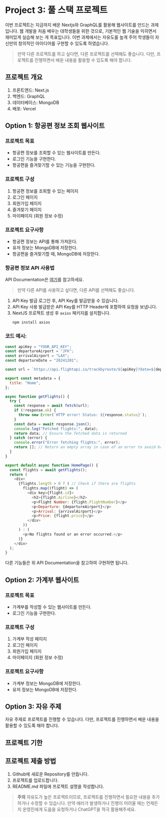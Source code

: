# Project 3: 풀 스택 프로젝트

이번 프로젝트는 지금까지 배운 Nextjs와 GraphQL를 활용해 웹사이트를 만드는 과제입니다. 웹 개발을 처음 배우는 대학생들을 위한 것으로, 기본적인 웹 기술을 익히면서 재미있게 실습해 보는 게 목표입니다. 이번 과제에서는 자유도를 높게 주어 학생들이 자신만의 창의적인 아이디어를 구현할 수 있도록 하였습니다.

> 만약 다른 프로젝트를 하고 싶다면, 다른 프로젝트를 선택해도 좋습니다. 다만, 프로젝트를 진행하면서 배운 내용을 활용할 수 있도록 해야 합니다.

## 프로젝트 개요
1. 프론트앤드: Next.js
2. 백엔드: GraphQL
3. 데이터베이스: MongoDB
4. 배포: Vercel

## Option 1: 항공편 정보 조회 웹사이트

### 프로젝트 목표
- 항공편 정보를 조회할 수 있는 웹사이트를 만든다.
- 로그인 기능을 구현한다.
- 항공편을 즐겨찾기할 수 있는 기능을 구현한다.

### 프로젝트 구성
1. 항공편 정보를 조회할 수 있는 페이지
2. 로그인 페이지
3. 회원가입 페이지
4. 즐겨찾기 페이지
5. 마이페이지 (회원 정보 수정)

### 프로젝트 요구사항
- 항공편 정보는 API를 통해 가져온다.
- 유저 정보는 MongoDB에 저장한다.
- 항공편을 즐겨찾기할 때, MongoDB에 저장한다.

### 항공편 정보 API 사용법

API Documentation은 [여기](https://docs.flightapi.io/oneway-trip-api)를 참고하세요.

> 만약 다른 API를 사용하고 싶다면, 다른 API를 선택해도 좋습니다. 

1. API Key 발급
   로그인 후, API Key를 발급받을 수 있습니다.
2. API Key 사용
   발급받은 API Key를 HTTP Header에 포함하여 요청을 보냅니다.
3. NextJS 프로젝트 생성 후 `axios` 패키지를 설치합니다.
   ```bash
   npm install axios
   ```

### 코드 예시:
```javascript
const apiKey = "YOUR_API_KEY";
const departureAirport = "JFK";
const arrivalAirport = "LAX";
const departureDate = "20241201";

const url = `https://api.flightapi.io/trackbyroute/${apiKey}?date=${departureDate}&airport1=${departureAirport}&airport2=${arrivalAirport}`;

export const metadata = {
  title: "Home",
};

async function getFlights() {
  try {
    const response = await fetch(url);
    if (!response.ok) {
      throw new Error(`HTTP error! Status: ${response.status}`);
    }
    const data = await response.json();
    console.log("Fetched flights:", data);
    return data; // Ensure the fetched data is returned
  } catch (error) {
    console.error("Error fetching flights:", error);
    return []; // Return an empty array in case of an error to avoid breaking the UI
  }
}

export default async function HomePage() {
  const flights = await getFlights();
  return (
    <div>
      {flights.length > 0 ? ( // Check if there are flights
        flights.map((flight) => (
          <div key={flight.id}>
            <h2>{flight.Airline}</h2>
            <p>Flight Number: {flight.FlightNumber}</p>
            <p>Departure: {departureAirport}</p>
            <p>Arrival: {arrivalAirport}</p>
            <p>Price: {flight.price}</p>
          </div>
        ))
      ) : (
        <p>No flights found or an error occurred.</p>
      )}
    </div>
  );
}
```

다른 기능들은 위 API Documentation을 참고하여 구현하면 됩니다.

## Option 2: 가계부 웹사이트

### 프로젝트 목표
- 가계부를 작성할 수 있는 웹사이트를 만든다.
- 로그인 기능을 구현한다.

### 프로젝트 구성
1. 가계부 작성 페이지
2. 로그인 페이지
3. 회원가입 페이지
5. 마이페이지 (회원 정보 수정)

### 프로젝트 요구사항
- 가계부 정보는 MongoDB에 저장한다.
- 유저 정보는 MongoDB에 저장한다.

## Option 3: 자유 주제

자유 주제로 프로젝트를 진행할 수 있습니다. 다만, 프로젝트를 진행하면서 배운 내용을 활용할 수 있도록 해야 합니다.

## 프로젝트 기한

## 프로젝트 제출 방법
1. Github에 새로운 Repository를 만듭니다.
2. 프로젝트를 업로드합니다.
4. README.md 파일에 프로젝트 설명을 작성합니다.

> **주의** 자유도가 높은 프로젝트이므로, 프로젝트를 진행하면서 필요한 내용을 추가하거나 수정할 수 있습니다. 만약 에러가 발생하거나 진행이 어려울 때는 언제든지 운영진에게 도움을 요청하거나 ChatGPT을 적극 활용해주세요.